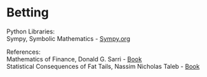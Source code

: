 # Betting  

Python Libraries:    
Sympy, Symbolic Mathematics - [Sympy.org](https://www.sympy.org/en/index.html)  

References:   
Mathematics of Finance, Donald G. Sarri - [Book](https://www.springer.com/gp/book/9783030254421)  
Statistical Consequences of Fat Tails, Nassim Nicholas Taleb - [Book](https://arxiv.org/abs/2001.10488)  

